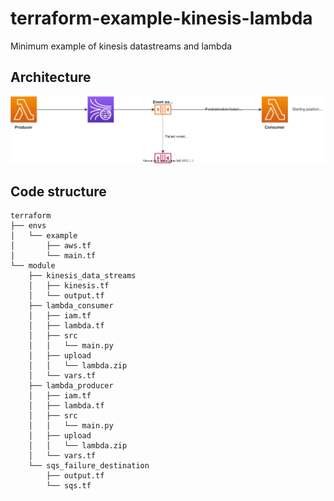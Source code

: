 # terraform-example-kinesis-lambda
Minimum example of kinesis datastreams and lambda

## Architecture
![Architecture](./doc/architecture.drawio.svg)

## Code structure
```
terraform
├── envs
│   └── example
│       ├── aws.tf
│       └── main.tf
└── module
    ├── kinesis_data_streams
    │   ├── kinesis.tf
    │   └── output.tf
    ├── lambda_consumer
    │   ├── iam.tf
    │   ├── lambda.tf
    │   ├── src
    │   │   └── main.py
    │   ├── upload
    │   │   └── lambda.zip
    │   └── vars.tf
    ├── lambda_producer
    │   ├── iam.tf
    │   ├── lambda.tf
    │   ├── src
    │   │   └── main.py
    │   ├── upload
    │   │   └── lambda.zip
    │   └── vars.tf
    └── sqs_failure_destination
        ├── output.tf
        └── sqs.tf
```
